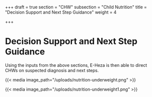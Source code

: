 +++
draft = true
section = "CHW"
subsection = "Child Nutrition"
title = "Decision Support and Next Step Guidance"
weight = 4

+++
# **Decision Support and Next Step Guidance**

Using the inputs from the above sections, E-Heza is then able to direct CHWs on suspected diagnosis and next steps.

{{< media image_path="/uploads/nutrition-underweight.png" >}}

{{< media image_path="/uploads/nutrition-underweight1.png" >}}